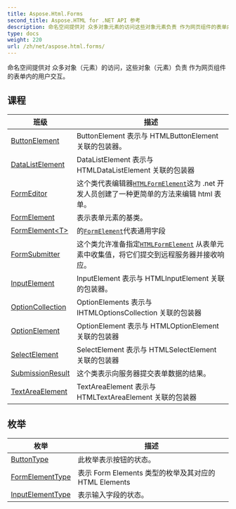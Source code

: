 ```yaml
---
title: Aspose.Html.Forms
second_title: Aspose.HTML for .NET API 参考
description: 命名空间提供对 众多对象元素的访问这些对象元素负责 作为网页组件的表单内的用户交互
type: docs
weight: 220
url: /zh/net/aspose.html.forms/
---
```

命名空间提供对 众多对象（元素）的访问，这些对象（元素）负责 作为网页组件的表单内的用户交互。

## 课程

| 班级 | 描述 |
| --- | --- |
| [ButtonElement](./buttonelement/) | ButtonElement 表示与 HTMLButtonElement 关联的包装器。 |
| [DataListElement](./datalistelement/) | DataListElement 表示与 HTMLDataListElement 关联的包装器 |
| [FormEditor](./formeditor/) | 这个类代表编辑器[`HTMLFormElement`](../aspose.html/htmlformelement/)这为 .net 开发人员创建了一种更简单的方法来编辑 html 表单。 |
| [FormElement](./formelement/) | 表示表单元素的基类。 |
| [FormElement&lt;T&gt;](./formelement-1/) | 的[`FormElement`](../aspose.html.forms/formelement/)代表通用字段 |
| [FormSubmitter](./formsubmitter/) | 这个类允许准备指定[`HTMLFormElement`](../aspose.html/htmlformelement/) 从表单元素中收集值，将它们提交到远程服务器并接收响应。 |
| [InputElement](./inputelement/) | InputElement 表示与 HTMLInputElement 关联的包装器。 |
| [OptionCollection](./optioncollection/) | OptionElements 表示与 IHTMLOptionsCollection 关联的包装器 |
| [OptionElement](./optionelement/) | OptionElement 表示与 HTMLOptionElement 关联的包装器 |
| [SelectElement](./selectelement/) | SelectElement 表示与 HTMLSelectElement 关联的包装器 |
| [SubmissionResult](./submissionresult/) | 这个类表示向服务器提交表单数据的结果。 |
| [TextAreaElement](./textareaelement/) | TextAreaElement 表示与 HTMLTextAreaElement 关联的包装器 |
## 枚举

| 枚举 | 描述 |
| --- | --- |
| [ButtonType](./buttontype/) | 此枚举表示按钮的状态。 |
| [FormElementType](./formelementtype/) | 表示 Form Elements 类型的枚举及其对应的 HTML Elements |
| [InputElementType](./inputelementtype/) | 表示输入字段的状态。 |


